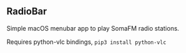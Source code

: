## RadioBar

Simple macOS menubar app to play SomaFM radio stations.

Requires python-vlc bindings, `pip3 install python-vlc`
